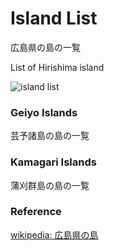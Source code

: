 Island List
===============

広島県の島の一覧

List of Hirishima island

![island list]()

### Geiyo Islands 

芸予諸島の島の一覧

### Kamagari Islands 

蒲刈群島の島の一覧


### Reference

[wikipedia: 広島県の島](https://ja.wikipedia.org/wiki/%E5%BA%83%E5%B3%B6%E7%9C%8C%E3%81%AE%E5%B3%B6%E3%81%AE%E4%B8%80%E8%A6%A7)

